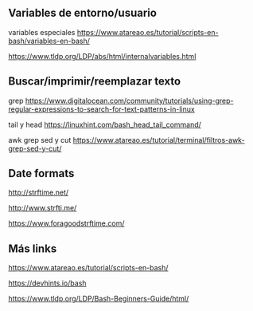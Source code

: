 ## Variables de entorno/usuario
variables especiales https://www.atareao.es/tutorial/scripts-en-bash/variables-en-bash/

https://www.tldp.org/LDP/abs/html/internalvariables.html


## Buscar/imprimir/reemplazar texto
grep https://www.digitalocean.com/community/tutorials/using-grep-regular-expressions-to-search-for-text-patterns-in-linux

tail y head https://linuxhint.com/bash_head_tail_command/

awk grep sed y cut https://www.atareao.es/tutorial/terminal/filtros-awk-grep-sed-y-cut/


## Date formats
<http://strftime.net/>

<http://www.strfti.me/>

<https://www.foragoodstrftime.com/>


## Más links

<https://www.atareao.es/tutorial/scripts-en-bash/>

<https://devhints.io/bash>

<https://www.tldp.org/LDP/Bash-Beginners-Guide/html/>
